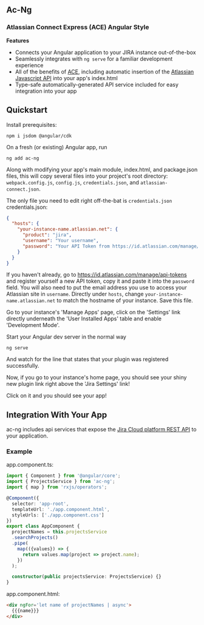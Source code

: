 Ac-Ng
-----

### Atlassian Connect Express (ACE) Angular Style
**Features**
- Connects your Angular application to your JIRA instance out-of-the-box
- Seamlessly integrates with ```ng serve``` for a familiar development experience
- All of the benefits of [ACE](https://bitbucket.org/atlassian/atlassian-connect-express/src/master/), including automatic insertion of the [Atlassian Javascript API](https://developer.atlassian.com/cloud/jira/platform/about-the-javascript-api/) into your app's index.html
- Type-safe automatically-generated API service included for easy integration into your app

## Quickstart
Install prerequisites:
```
npm i jsdom @angular/cdk
```

On a fresh (or existing) Angular app, run
```
ng add ac-ng
```
Along with modifying your app's main module, index.html, and package.json files, this will copy several files into your project's root directory: `webpack.config.js`, `config.js`, `credentials.json`, and `atlassian-connect.json`.

The only file you need to edit right off-the-bat is `credentials.json`
credentials.json:
```json
{
  "hosts": {
    "your-instance-name.atlassian.net": {
      "product": "jira",
      "username": "Your username",
      "password": "Your API Token from https://id.atlassian.com/manage/api-tokens"
    }
  }
}
```
If you haven't already, go to https://id.atlassian.com/manage/api-tokens and register yourself a new API token, copy it and paste it into the `password` field.  You will also need to put the email address you use to access your Atlassian site in `username`.  Directly under `hosts`, change `your-instance-name.atlassian.net` to match the hostname of your instance.  Save this file.

Go to your instance's 'Manage Apps' page, click on the 'Settings' link directly underneath the 'User Installed Apps' table and enable 'Development Mode'.

Start your Angular dev server in the normal way
```
ng serve
```
And watch for the line that states that your plugin was registered successfully.

Now, if you go to your instance's home page, you should see your shiny new plugin link right above the 'Jira Settings' link!

Click on it and you should see your app!

## Integration With Your App

ac-ng includes api services that expose the [Jira Cloud platform REST API](https://developer.atlassian.com/cloud/jira/platform/rest/v2/) to your application.

### Example
app.component.ts:
```typescript
import { Component } from '@angular/core';
import { ProjectsService } from 'ac-ng';
import { map } from 'rxjs/operators';

@Component({
  selector: 'app-root',
  templateUrl: './app.component.html',
  styleUrls: ['./app.component.css']
})
export class AppComponent {
  projectNames = this.projectsService
  .searchProjects()
  .pipe(
    map(({values}) => {
      return values.map(project => project.name);
    })
  );

  constructor(public projectsService: ProjectsService) {}
}
```
app.component.html:
```html
<div ngFor='let name of projectNames | async'>
  {{{name}}}
</div>
```
